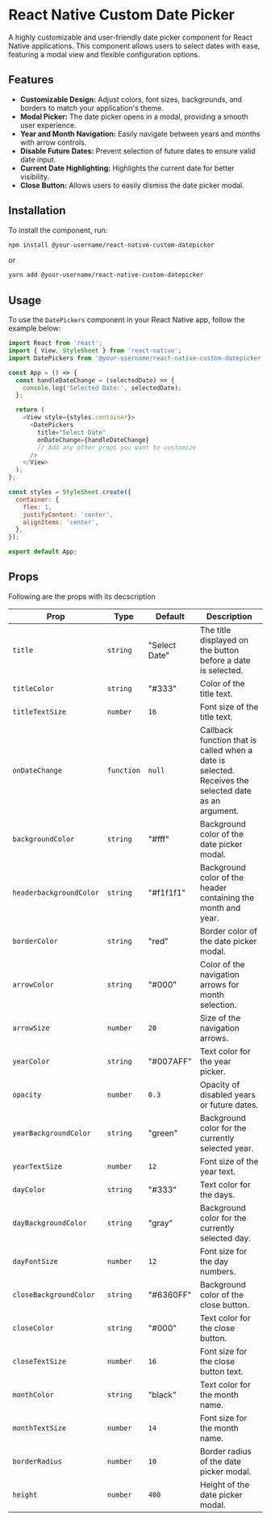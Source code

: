 
# React Native Custom Date Picker

A highly customizable and user-friendly date picker component for React Native applications. This component allows users to select dates with ease, featuring a modal view and flexible configuration options.


## Features

-  **Customizable Design:** Adjust colors, font sizes, backgrounds, and borders to match your application's theme.
- **Modal Picker:** The date picker opens in a modal, providing a smooth user experience.
- **Year and Month Navigation:** Easily navigate between years and months with arrow controls.
- **Disable Future Dates:** Prevent selection of future dates to ensure valid date input.
- **Current Date Highlighting:** Highlights the current date for better visibility.
- **Close Button:** Allows users to easily dismiss the date picker modal.



## Installation

To install the component, run:

```bash
npm install @your-username/react-native-custom-datepicker
```
or
```bash
yarn add @your-username/react-native-custom-datepicker
```

## Usage

To use the `DatePickers` component in your React Native app, follow the example below:

```javascript
import React from 'react';
import { View, StyleSheet } from 'react-native';
import DatePickers from '@your-username/react-native-custom-datepicker';

const App = () => {
  const handleDateChange = (selectedDate) => {
    console.log('Selected Date:', selectedDate);
  };

  return (
    <View style={styles.container}>
      <DatePickers
        title="Select Date"
        onDateChange={handleDateChange}
        // Add any other props you want to customize
      />
    </View>
  );
};

const styles = StyleSheet.create({
  container: {
    flex: 1,
    justifyContent: 'center',
    alignItems: 'center',
  },
});

export default App;
```



## Props

Following are the props with its decscription


 | Prop                   | Type       | Default       | Description                                                  |
| ---------------------- | ---------- | ------------- | ------------------------------------------------------------ |
| `title`                | `string`   | "Select Date" | The title displayed on the button before a date is selected.  |
| `titleColor`           | `string`   | "#333"        | Color of the title text.                                      |
| `titleTextSize`        | `number`   | `16`          | Font size of the title text.                                  |
| `onDateChange`         | `function` | `null`        | Callback function that is called when a date is selected. Receives the selected date as an argument. |
| `backgroundColor`      | `string`   | "#fff"        | Background color of the date picker modal.                    |
| `headerbackgroundColor`| `string`   | "#f1f1f1"     | Background color of the header containing the month and year. |
| `borderColor`          | `string`   | "red"         | Border color of the date picker modal.                        |
| `arrowColor`           | `string`   | "#000"        | Color of the navigation arrows for month selection.           |
| `arrowSize`            | `number`   | `20`          | Size of the navigation arrows.                                |
| `yearColor`            | `string`   | "#007AFF"     | Text color for the year picker.                               |
| `opacity`              | `number`   | `0.3`         | Opacity of disabled years or future dates.                    |
| `yearBackgroundColor`  | `string`   | "green"       | Background color for the currently selected year.             |
| `yearTextSize`         | `number`   | `12`          | Font size of the year text.                                   |
| `dayColor`             | `string`   | "#333"        | Text color for the days.                                      |
| `dayBackgroundColor`   | `string`   | "gray"        | Background color for the currently selected day.              |
| `dayFontSize`          | `number`   | `12`          | Font size for the day numbers.                                |
| `closeBackgroundColor` | `string`   | "#6360FF"     | Background color of the close button.                         |
| `closeColor`           | `string`   | "#000"        | Text color for the close button.                              |
| `closeTextSize`        | `number`   | `16`          | Font size for the close button text.                          |
| `monthColor`           | `string`   | "black"       | Text color for the month name.                                |
| `monthTextSize`        | `number`   | `14`          | Font size for the month name.                                 |
| `borderRadius`         | `number`   | `10`          | Border radius of the date picker modal.                       |
| `height`               | `number`   | `400`         | Height of the date picker modal.                              |
#




